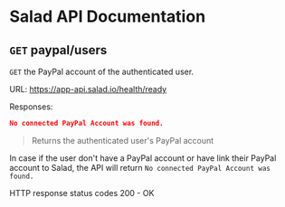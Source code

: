 # Salad API Documentation

## `GET` paypal/users
`GET` the PayPal account of the authenticated user.

URL: https://app-api.salad.io/health/ready

Responses:
```json
No connected PayPal Account was found.
```

> Returns the authenticated user's PayPal account

In case if the user don't have a PayPal account or have link their PayPal account to Salad, the API will return `No connected PayPal Account was found.`

HTTP response status codes
200	- OK